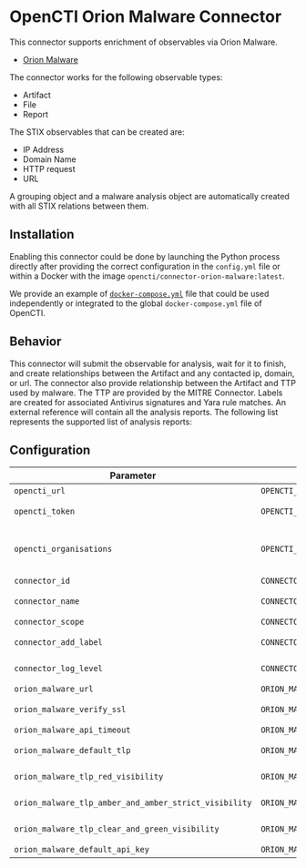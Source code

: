 # OpenCTI Orion Malware Connector

This connector supports enrichment of observables via Orion Malware.
* [Orion Malware](https://www.cyber.airbus.com/fr/orion-malware/)

The connector works for the following observable types:

* Artifact
* File
* Report

The STIX observables that can be created are:
* IP Address
* Domain Name
* HTTP request
* URL

A grouping object and a malware analysis object are automatically created with all STIX relations between them.

## Installation

Enabling this connector could be done by launching the Python process directly
after providing the correct configuration in the `config.yml` file or within a
Docker with the image `opencti/connector-orion-malware:latest`.

We provide an example of [`docker-compose.yml`](docker-compose.yml) file that
could be used independently or integrated to the global `docker-compose.yml`
file of OpenCTI.

## Behavior

This connector will submit the observable for analysis, wait for it to finish,
and create relationships between the Artifact and any contacted ip, domain, or url. 
The connector also provide relationship between the Artifact and TTP used by malware.
The TTP are provided by the MITRE Connector.
Labels are created for associated Antivirus signatures and Yara rule matches.
An external reference will contain all the analysis reports. The following
list represents the supported list of analysis reports:

## Configuration


| Parameter                                             | Docker envvar                                         | Mandatory | Description                                                                                                                                                                                          |
|-------------------------------------------------------|-------------------------------------------------------|-----------|------------------------------------------------------------------------------------------------------------------------------------------------------------------------------------------------------|
| `opencti_url`                                         | `OPENCTI_URL`                                         | Yes       | The URL of the OpenCTI platform.                                                                                                                                                                     |
| `opencti_token`                                       | `OPENCTI_TOKEN`                                       | Yes       | The default admin token configured in the OpenCTI platform parameters file.                                                                                                                          |
| `opencti_organisations`                               | `OPENCTI_ORGANISATIONS`                               | No        | The organisation name in OpenCTI and the corresponding API key in Orion. Must be "organistion_name:orion_apikey,organistion_name2:orion_apikey2 ..." (This is used to preserved the "Right to Know") |
| `connector_id`                                        | `CONNECTOR_ID`                                        | Yes       | A valid arbitrary `UUIDv4` that must be unique for this connector.                                                                                                                                   |
| `connector_name`                                      | `CONNECTOR_NAME`                                      | Yes       | The name of the Orion instance, to identify it if you have multiple Orion connectors.                                                                                                                |
| `connector_scope`                                     | `CONNECTOR_SCOPE`                                     | Yes       | Must be one of all of those `StixFile,Artifact,Report`.                                                                                                                                              |
| `connector_add_label`                                 | `CONNECTOR_ADD_LABEL`                                 | Yes       | The connector will create label on analysed artifact (AV signatures, rules based trigger ...)                                                                                                        |
| `connector_log_level`                                 | `CONNECTOR_LOG_LEVEL`                                 | Yes       | The log level for this connector, could be `debug`, `info`, `warn` or `error` (less verbose).                                                                                                        |
| `orion_malware_url`                                   | `ORION_MALWARE_URL`                                   | Yes       | The Orion instance URL.                                                                                                                                                                              |
| `orion_malware_verify_ssl`                            | `ORION_MALWARE_VERIFY_SSL`                            | Yes       | A boolean (`True` or `False`), check if the SSL certificate is valid when using `https`.                                                                                                             |
| `orion_malware_api_timeout`                           | `ORION_MALWARE_API_TIMEOUT`                           | Yes       | The Orion Malware Api timeout.                                                                                                                                                                       |
| `orion_malware_default_tlp`                           | `ORION_MALWARE_DEFAULT_TLP`                           | Yes       | Default TLP to use for created observables (ex : TLP:CLEAR, TLP:GREEN, TLP:AMBER, TLP:RED)                                                                                                           |
| `orion_malware_tlp_red_visibility`                    | `ORION_MALWARE_TLP_RED_VISIBILITY`                    | Yes       | Visibility in Orion for analysis report of Artefact / File with Red TLP in OpenCTI                                                                                                                   |
| `orion_malware_tlp_amber_and_amber_strict_visibility` | `ORION_MALWARE_TLP_AMBER_AND_AMBER_STRICT_VISIBILITY` | Yes       | Visibility in Orion for analysis report of Artefact / File with Amber or Amber+Strict TLP in OpenCTI                                                                                                 |
| `orion_malware_tlp_clear_and_green_visibility`        | `ORION_MALWARE_TLP_CLEAR_AND_GREEN_VISIBILITY`        | Yes       | Visibility in Orion for analysis report of Artefact / File with Green or Clear TLP in OpenCTI                                                                                                        |
| `orion_malware_default_api_key`                       | `ORION_MALWARE_DEFAULT_API_KEY`                       | Yes       | The default Orion API key to use (if no organisation)                                                                                                                                                |
